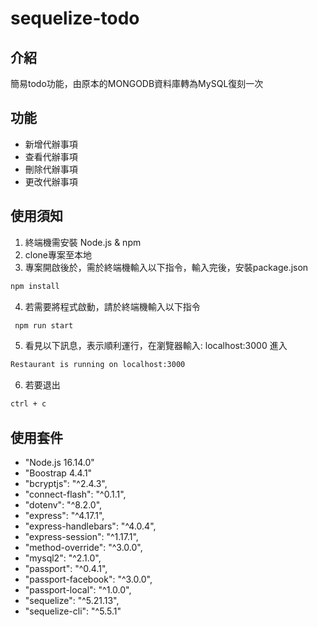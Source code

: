 # sequelize-todo


## 介紹

簡易todo功能，由原本的MONGODB資料庫轉為MySQL復刻一次

## 功能
- 新增代辦事項
- 查看代辦事項
- 刪除代辦事項
- 更改代辦事項

## 使用須知

1. 終端機需安裝 Node.js & npm 
2. clone專案至本地
3. 專案開啟後於，需於終端機輸入以下指令，輸入完後，安裝package.json
```bash
npm install
```
4. 若需要將程式啟動，請於終端機輸入以下指令
```bash
 npm run start
```
5. 看見以下訊息，表示順利運行，在瀏覽器輸入: localhost:3000 進入 

```bash
Restaurant is running on localhost:3000 
```

6. 若要退出
```bash
ctrl + c 
```

## 使用套件
- "Node.js 16.14.0"
- "Boostrap 4.4.1"
- "bcryptjs": "^2.4.3",
- "connect-flash": "^0.1.1",
- "dotenv": "^8.2.0",
- "express": "^4.17.1",
- "express-handlebars": "^4.0.4",
- "express-session": "^1.17.1",
- "method-override": "^3.0.0",
- "mysql2": "^2.1.0",
- "passport": "^0.4.1",
- "passport-facebook": "^3.0.0",
- "passport-local": "^1.0.0",
- "sequelize": "^5.21.13",
- "sequelize-cli": "^5.5.1"
